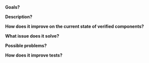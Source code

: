 __Goals?__

__Description?__

__How does it improve on the current state of verified components?__

__What issue does it solve?__

__Possible problems?__

__How does it improve tests?__